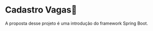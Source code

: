 <h1>Cadastro Vagas🚧</h1>

<p>A proposta desse projeto é uma introdução do framework Spring Boot.</p>
